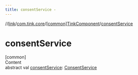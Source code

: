 ```yaml
---
title: consentService -
---
```

//[link](../../index.md)/[com.tink.core](../index.md)/[[common]TinkComponent](index.md)/[consentService](consent-service.md)



# consentService  
[common]  
Content  
abstract val [consentService](consent-service.md): [ConsentService](../../com.tink.service.consent/[common]-consent-service/index.md)  



